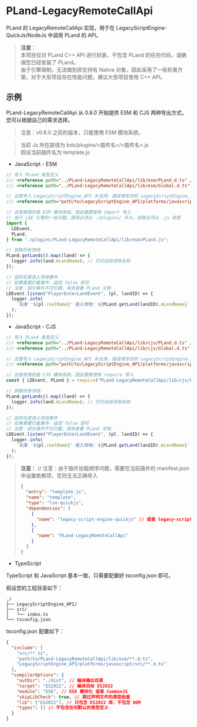 # PLand-LegacyRemoteCallApi

PLand 的 LegacyRemoteCallApi 实现，用于在 LegacyScriptEngine-QuickJs/NodeJs 中调用 PLand 的 API。

> **注意：**  
> 本项目仅对 PLand C++ API 进行封装，不包含 PLand 的任何代码，请确保您已经安装了 PLand。  
> 由于引擎限制，无法做到原生持有 Native 对象，因此采用了一些折衷方案，对于大型项目存在性能问题，建议大型项目使用 C++ API。

## 示例

PLand-LegacyRemoteCallApi 从 0.8.0 开始提供 ESM 和 CJS 两种导出方式，您可以根据自己的需求选择。

> 注意：v0.8.0 之前的版本，只能使用 ESM 模块系统。

> 当前 Js 所在路径为 bds/plugins/<插件名>/<插件名>.js  
> 假设当前插件名为 template.js

- JavaScript - ESM

```js
// 导入 PLand 类型定义
/// <reference path="../PLand-LegacyRemoteCallApi/lib/esm/PLand.d.ts" />
/// <reference path="../PLand-LegacyRemoteCallApi/lib/esm/Global.d.ts" />

// 这里导入 LegacyScriptEngine_API 补全库，路径填写你的 LegacyScriptEngine_API 补全库所在路径
/// <reference path="path/to/LegacyScriptEngine_API/platforms/javascript/src/index.d.ts" />

// 这里使用的是 ESM 模块系统，因此需要使用 import 导入
// 由于 LSE 引擎的一些问题，路径必须以 ./plugins/ 开头，结尾必须以 .js 结尾
import {
  LDEvent,
  PLand,
} from "./plugins/PLand-LegacyRemoteCallApi/lib/esm/PLand.js";

// 获取所有领地
PLand.getLands().map((land) => {
  logger.info(land.mLandName); // 打印当前领地名称
});

// 监听玩家进入领地事件
// 如果需要拦截事件，返回 false 即可
// 注意：部分事件不可拦截，具体查看 PLand 文档
LDEvent.listen("PlayerEnterLandEvent", (pl, landID) => {
  logger.info(
    `玩家 '${pl.realName}' 进入领地: ${PLand.getLand(landID).mLandName}`
  );
});
```

- JavaScript - CJS

```js
// 导入 PLand 类型定义
/// <reference path="../PLand-LegacyRemoteCallApi/lib/cjs/PLand.d.ts" />
/// <reference path="../PLand-LegacyRemoteCallApi/lib/cjs/Global.d.ts" />

// 这里导入 LegacyScriptEngine_API 补全库，路径填写你的 LegacyScriptEngine_API 补全库所在路径
/// <reference path="path/to/LegacyScriptEngine_API/platforms/javascript/src/index.d.ts" />

// 这里使用的是 CJS 模块系统，因此需要使用 require 导入
const { LDEvent, PLand } = require("PLand-LegacyRemoteCallApi/lib/cjs/PLand");

// 获取所有领地
PLand.getLands().map((land) => {
  logger.info(land.mLandName); // 打印当前领地名称
});

// 监听玩家进入领地事件
// 如果需要拦截事件，返回 false 即可
// 注意：部分事件不可拦截，具体查看 PLand 文档
LDEvent.listen("PlayerEnterLandEvent", (pl, landID) => {
  logger.info(
    `玩家 '${pl.realName}' 进入领地: ${PLand.getLand(landID).mLandName}`
  );
});
```

> **注意：**
> // 注意：由于插件加载顺序问题，需要在当前插件的 manifest.json 中设置依赖项，否则无法正确导入
>
> ```json
> {
>   "entry": "template.js",
>   "name": "template",
>   "type": "lse-quickjs",
>   "dependencies": [
>     {
>       "name": "legacy-script-engine-quickjs" // 或者 legacy-script-engine-nodejs
>     },
>     {
>       "name": "PLand-LegacyRemoteCallApi"
>     }
>   ]
> }
> ```

- TypeScript

TypeScript 和 JavaScript 基本一致，只需要配置好 tsconfig.json 即可。

假设您的工程目录如下：

```file
./
├── LegacyScriptEngine_API/
├── src/
│   └── index.ts
└── tsconfig.json
```

tsconfig.json 配置如下：

```json
{
  "include": [
    "src/**.ts",
    "path/to/PLand-LegacyRemoteCallApi/lib/esm/**.d.ts",
    "LegacyScriptEngine_API/platforms/javascript/src/**.d.ts"
  ],
  "compilerOptions": {
    "outDir": "./dist", // 编译输出目录
    "target": "ES2022", // 编译目标 ES2022
    "module": "ES6", // ES6 模块化 或者 CommonJS
    "skipLibCheck": true, // 跳过声明文件的类型检查
    "lib": ["ES2022"], // 只包含 ES2022 库，不包含 DOM
    "types": [] // 不包含任何默认的类型定义
  }
}
```
